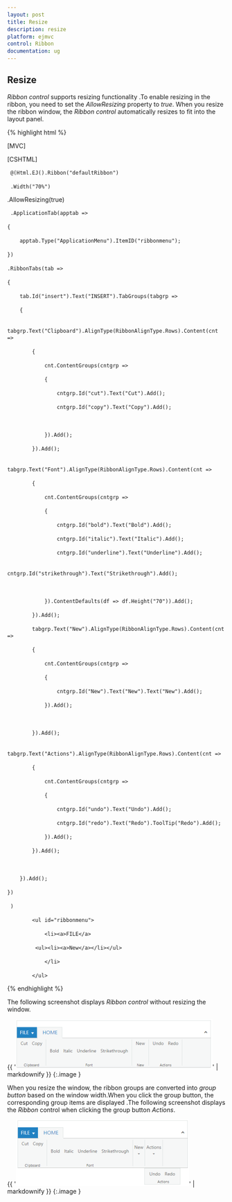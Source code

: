 ```yaml
---
layout: post
title: Resize
description: resize 
platform: ejmvc
control: Ribbon
documentation: ug
---
```


## Resize 

_Ribbon control_ supports resizing functionality .To enable resizing in the ribbon, you need to set the _AllowResizing_ property to _true_. When you resize the ribbon window, the _Ribbon control_ automatically resizes to fit into the layout panel. 



{% highlight html %}



[MVC]

[CSHTML]

     @(Html.EJ().Ribbon("defaultRibbon")

     .Width("70%")

.AllowResizing(true)

     .ApplicationTab(apptab =>

    {

        apptab.Type("ApplicationMenu").ItemID("ribbonmenu");

    })

    .RibbonTabs(tab =>

    {

        tab.Id("insert").Text("INSERT").TabGroups(tabgrp =>

        {

            tabgrp.Text("Clipboard").AlignType(RibbonAlignType.Rows).Content(cnt =>

            {

                cnt.ContentGroups(cntgrp =>

                {

                    cntgrp.Id("cut").Text("Cut").Add();

                    cntgrp.Id("copy").Text("Copy").Add();



                }).Add();

            }).Add();

            tabgrp.Text("Font").AlignType(RibbonAlignType.Rows).Content(cnt =>

            {

                cnt.ContentGroups(cntgrp =>

                {

                    cntgrp.Id("bold").Text("Bold").Add();

                    cntgrp.Id("italic").Text("Italic").Add();

                    cntgrp.Id("underline").Text("Underline").Add();

                    cntgrp.Id("strikethrough").Text("Strikethrough").Add();



                }).ContentDefaults(df => df.Height("70")).Add();

            }).Add();

            tabgrp.Text("New").AlignType(RibbonAlignType.Rows).Content(cnt =>

            {

                cnt.ContentGroups(cntgrp =>

                {

                    cntgrp.Id("New").Text("New").Text("New").Add();

                }).Add();



            }).Add();

            tabgrp.Text("Actions").AlignType(RibbonAlignType.Rows).Content(cnt =>

            {

                cnt.ContentGroups(cntgrp =>

                {

                    cntgrp.Id("undo").Text("Undo").Add();

                    cntgrp.Id("redo").Text("Redo").ToolTip("Redo").Add();

                }).Add();

            }).Add();



        }).Add();

    })

     )

            <ul id="ribbonmenu">

                <li><a>FILE</a>

             <ul><li><a>New</a></li></ul>

                </li>

            </ul>



{% endhighlight %}

The following screenshot displays _Ribbon control_ without resizing the window.

{{ '![C:/Users/Giftline/Desktop/a.png](Resize_images/Resize_img1.png)' | markdownify }}
{:.image }


When you resize the window, the ribbon groups are converted  into _group button_ based on the window width.When you click the group button, the corresponding group items are displayed .The following screenshot displays the _Ribbon_ control when  clicking the group button _Actions_.



{{ '![](Resize_images/Resize_img2.png)' | markdownify }}
{:.image }


